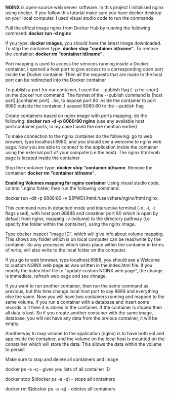 **NGINX** is open-source web server software. In this project I initialised nginx using docker. If you follow this tutorial make sure you have docker desktop on your local computer. I used visual studio code to run the commands.

Pull the offical image nginx from Docker Hub by running the following command:
**docker run -d nginx**

If you type: **docker images**, you should have the latest image downloaded.
To stop the container type: **docker stop "container id/name"**.
To remove the container: **docker rm "container id/name"**.


Port mapping is used to access the services running inside a Docker container. I opened a host port to give access to a corresponding open port inside the Docker container. Then all the requests that are made to the host port can be redirected into the Docker container

To publish a port for our container, I used the --publish flag ( -p for short) on the docker run command. The format of the --publish command is [host port]:[container port] . So, to expose port 80 inside the container to port 8080 outside the container, I passed 8080:80 to the --publish flag

Create containers based on nginx image with ports mapping, do the following: **docker run -d -p 8080:80 nginx** (use any available host port:container ports, in my case I used the one mention earlier)

To make connection to the nginx container do the following: go to web browser, type localhost:8080, and you should see a welcome to nginx web page. Now you are able to connect to the application inside the container using the external port of your computer(i.e the host). The nginx html web page is located inside the container

Stop the container type: **docker stop "container id/name**.
Remove the container: **docker rm "container id/name"**.


**Enabling Volumes mapping for nginx container**
Using visual studio code, cd into 1.nginx folder, then run the following command:

docker run -dit -p 8888:80 -v ${PWD}/html:/user/share/nginx/html nginx.

This command runs in detached mode and interactive terminal (-d, -i, -t flags used), with host port 88888 and conatiner port 80 which is open by default from nginx, mapping -v (volume) to the directory pathway (i.e specify the folder within the container), using the nginx image.

Type docker inspect "image ID", which will give info about volume mapping. This shows any folder which is on local computer can be read/write by the container. So any processes which takes place within the container in terms of write, will also write to the local folder on the computer.

If you go to web browser, type localhost:8888, you should see a Welcome to custom NGINX web page as was written in the index.html file. If you modify the index.html file to "update custom NGINX web page", the change is immediate, refresh web page and see chnage.

If you want to run another container, then run the same command as previous, but this time change local host port to say 8889 and everything else the same. Now you will have two containers running and mapped to the same volume. 
If you run a container with a database and insert some records in it then it is stored in the container. If the container is stoped then all data is lost. So if you create another container with the same image, database, you will not have any data from the prvious container, it will be empty.

Anotherway to map volume to the application (nginx) is to have both vol and app inside the container, and the volume on the local host is mounted on the conatainer which will store the data. This allows the data within the volume to persist

Make sure to stop and delete all containers and image

docker ps -a -q - gives you lists of all container ID

docker stop $(docker ps -a -q) - stops all containers

docker rm $(docker ps -a -q) - deletes all containers
